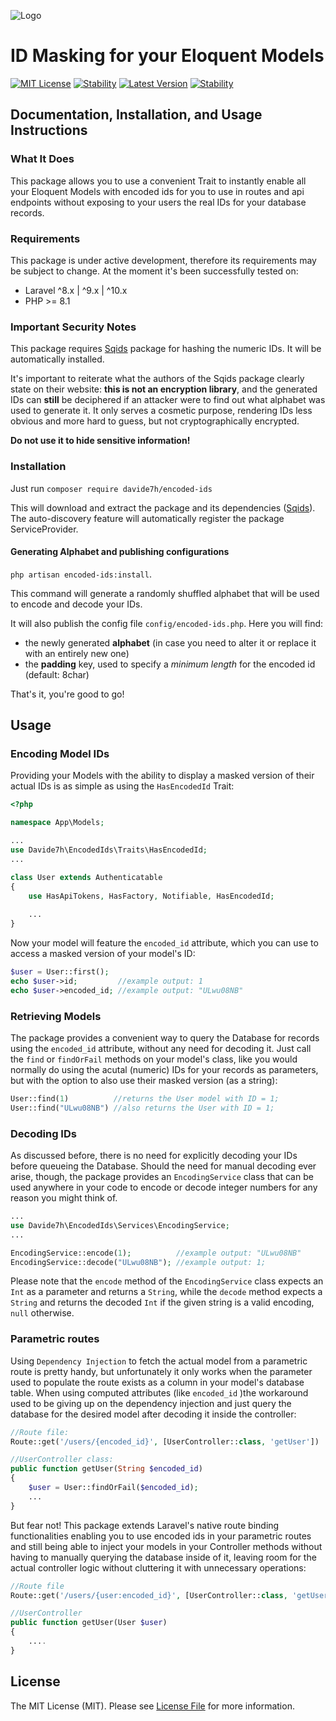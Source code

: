 ![Logo](https://i.ibb.co/njZqNb5/encoded-ids.webp)
# ID Masking for your Eloquent Models

[![MIT License](https://img.shields.io/badge/License-MIT-green.svg)](https://choosealicense.com/licenses/mit/)
[![Stability](https://img.shields.io/badge/Framework-Laravel-red.svg
)](https://getcomposer.org/doc/04-schema.md#minimum-stability)
[![Latest Version](https://img.shields.io/badge/Latest_Version-1.0.6-ffed00.svg
)](https://getcomposer.org/doc/04-schema.md#minimum-stability)
[![Stability](https://img.shields.io/badge/Min_Stability-alpha-blue.svg
)](https://getcomposer.org/doc/04-schema.md#minimum-stability)

## Documentation, Installation, and Usage Instructions

### What It Does
This package allows you to use a convenient Trait to instantly enable all your Eloquent Models with encoded ids for you to use in routes and api endpoints without exposing to your users the real IDs for your database records. 

### Requirements

This package is under active development, therefore its requirements may be subject to change. At the moment it's been successfully tested on:
- Laravel ^8.x | ^9.x | ^10.x
- PHP >= 8.1

### Important Security Notes
This package requires [Sqids](https://sqids.org/) package for hashing the numeric IDs. It will be automatically installed. 

It's important to reiterate what the authors of the Sqids package clearly state on their website: **this is not an encryption library**, and the generated IDs can **still** be deciphered if an attacker were to find out what alphabet was used to generate it. It only serves a cosmetic purpose, rendering IDs less obvious and more hard to guess, but not cryptographically encrypted.

**Do not use it to hide sensitive information!**

### Installation
Just run 
 ```composer require davide7h/encoded-ids```
 
This will download and extract the package and its dependencies ([Sqids](https://sqids.org/)). The auto-discovery feature will automatically register the package ServiceProvider. 

#### Generating Alphabet and publishing configurations

```php artisan encoded-ids:install```.

This command will generate a randomly shuffled alphabet that will be used to encode and decode your IDs. 

It will also publish the config file ```config/encoded-ids.php```. Here you will find:
- the newly generated **alphabet** (in case you need to alter it or replace it with an entirely new one)
- the **padding** key, used to specify a *minimum length* for the encoded id (default: 8char) 

That's it, you're good to go!

## Usage

### Encoding Model IDs
Providing your Models with the ability to display a masked version of their actual IDs is as simple as using the ```HasEncodedId``` Trait:

```php
<?php

namespace App\Models;

...
use Davide7h\EncodedIds\Traits\HasEncodedId;
...

class User extends Authenticatable
{
    use HasApiTokens, HasFactory, Notifiable, HasEncodedId;
    
    ...
}
```
Now your model will feature the ```encoded_id``` attribute, which you can use to access a masked version of your model's ID:

```php
$user = User::first();
echo $user->id;         //example output: 1
echo $user->encoded_id; //example output: "ULwu08NB"
```
### Retrieving Models
The package provides a convenient way to query the Database for records using the ```encoded_id``` attribute, without any need for decoding it. Just call the ```find``` or ```findOrFail``` methods on your model's class, like you would normally do using the acutal (numeric) IDs for your records as parameters, but with the option to also use their masked version (as a string):
```php
User::find(1)          //returns the User model with ID = 1;
User::find("ULwu08NB") //also returns the User with ID = 1;
```
### Decoding IDs
As discussed before, there is no need for explicitly decoding your IDs before queueing the Database. Should the need for manual decoding ever arise, though, the package provides an ```EncodingService``` class that can be used anywhere in your code to encode or decode integer numbers for any reason you might think of.
```php
...
use Davide7h\EncodedIds\Services\EncodingService;
...

EncodingService::encode(1);          //example output: "ULwu08NB"
EncodingService::decode("ULwu08NB"); //example output: 1;
```
Please note that the ```encode``` method of the ```EncodingService``` class expects an ```Int``` as a parameter and returns a ```String```, while the ```decode``` method expects a ```String``` and returns the decoded ```Int``` if the given string is a valid encoding, ```null``` otherwise.

### Parametric routes
Using ```Dependency Injection``` to fetch the actual model from a parametric route is pretty handy, but unfortunately it only works when the parameter used to populate the route exists as a column in your model's database table. When using computed attributes (like ```encoded_id``` )the workaround used to be giving up on the dependency injection and just query the database for the desired model after decoding it inside the controller:
```php
//Route file:
Route::get('/users/{encoded_id}', [UserController::class, 'getUser'])

//UserController class:
public function getUser(String $encoded_id)
{
    $user = User::findOrFail($encoded_id);
    ...
}
```

But fear not! This package extends Laravel's native route binding functionalities enabling you to use encoded ids in your parametric routes and still being able to inject your models in your Controller methods without having to manually querying the database inside of it, leaving room for the actual controller logic without cluttering it with unnecessary operations:
```php
//Route file
Route::get('/users/{user:encoded_id}', [UserController::class, 'getUser'])

//UserController
public function getUser(User $user)
{
    ....
}

```


## License

The MIT License (MIT). Please see [License File](LICENSE.md) for more information.